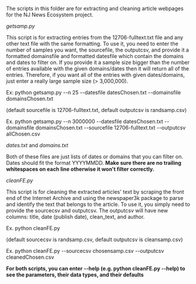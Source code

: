 The scripts in this folder are for extracting and cleaning article webpages for the NJ News Ecosystem project.

*getsamp.py*

This script is for extracting entries from the 12706-fulltext.txt file and any other text file with the same formatting. To use it, you need to enter the number of samples you want, the sourcefile, the outputcsv, and provide it a formatted domainsfile and formatted datesfile which contain the domains and dates to filter on. If you provide it a sample size bigger than the number of entries available with the given domains/dates then it will return all of the entries. Therefore, if you want all of the entries with given dates/domains, just enter a really large sample size (> 3,000,000). 

Ex: python getsamp.py --n 25 --datesfile datesChosen.txt --domainsfile domainsChosen.txt

(default sourcefile is 12706-fulltext.txt, default outputcsv is randsamp.csv)

Ex. python getsamp.py --n 3000000 --datesfile datesChosen.txt --domainsfile domainsChosen.txt --sourcefile 12706-fulltext.txt --outputcsv allChosen.csv

*dates.txt* and *domains.txt*

Both of these files are just lists of dates or domains that you can filter on. Dates should fit the format YYYYMMDD. **Make sure there are no trailing whitespaces on each line otherwise it won't filter correctly.**

*cleanFE.py*

This script is for cleaning the extracted articles' text by scraping the front end of the Internet Archive and using the newspaper3k package to parse and identify the text that belongs to the article. To use it, you simply need to provide the sourcecsv and outputcsv. The outputcsv will have new columns: title, date (publish date), clean_text, and author. 

Ex. python cleanFE.py

(default sourcecsv is randsamp.csv, default outputcsv is cleansamp.csv)

Ex. python cleanFE.py --sourcecsv chosensamp.csv --outputcsv cleanedChosen.csv

**For both scripts, you can enter --help (e.g. python cleanFE.py --help) to see the parameters, their data types, and their defaults**


